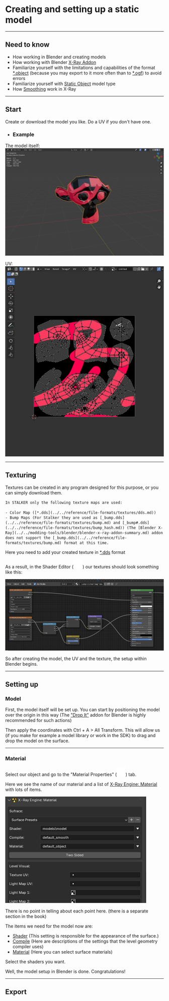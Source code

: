 # Creating and setting up a static model

___

## Need to know

- How working in Blender and creating models
- How working with Blender [X-Ray Addon](../../modding-tools/blender/blender-x-ray-addon-summary.md)
- Familiarize yourself with the limitations and capabilities of the format [*.object](../../reference/file-formats/models/object.md) (because you may export to it more often than to [*.ogf](../../reference/file-formats/models/ogf.md)) to avoid errors
- Familiarize yourself with [Static Object](../../glossary/glossary.md#StaticObject) model type
- How [Smoothing](../../reference/models/smoothing.md) work in X-Ray

___

## Start

Create or download the model you like.
Do a UV if you don't have one.

- ### Example

The model itself:
![model-example](images/model-example.png)

UV:
![model-example-uv](images/model-example-uv.png)

___

## Texturing

Textures can be created in any program designed for this purpose, or you can simply download them.

```admonish info Title = "Important note about texture maps"
In STALKER only the following texture maps are used:

- Color Map ([*.dds](../../reference/file-formats/textures/dds.md))
- Bump Maps (For Stalker they are used as [_bump.dds](../../reference/file-formats/textures/bump.md) and [_bump#.dds](../../reference/file-formats/textures/bump_hash.md)) (The [Blender X-Ray](../../modding-tools/blender/blender-x-ray-addon-summary.md) addon does not support the [_bump.dds](../../reference/file-formats/textures/bump.md) format at this time.
```

Here you need to add your created texture in [*.dds](../../reference/file-formats/textures/dds.md) format

As a result, in the Shader Editor (![svg-icon shader-editor](../../modding-tools/blender/icons/shader-editor.svg)) our textures should look something like this:

![model-example-texture-shading](images/model-example-texture-shading.png)

So after creating the model, the UV and the texture, the setup within Blender begins.

___

## Setting up

### Model

First, the model itself will be set up.
You can start by positioning the model over the origin in this way (The ["Drop It"](https://andreasaust.gumroad.com/l/drop_it) addon for Blender is highly recommended for such actions)

Then apply the coordinates with Ctrl + A > All Transform. This will allow us (if you make for example a model library or work in the SDK) to drag and drop the model on the surface.

___

### Material

Select our object and go to the "Material Properties" (![svg-icon material-properties-logo](../../modding-tools/blender/icons/material-properties-logo.svg)) tab.

Here we see the name of our material and a list of [X-Ray Engine: Material](../../modding-tools/blender/addon-panels/panel-material.md) with lots of items.

![alt text](images/image.png)

There is no point in telling about each point here. (there is a separate section in the book)

The items we need for the model now are:

- [Shader](../../reference/shaders/shaders-list/shaders-list.md) (This setting is responsible for the appearance of the surface.)
- [Compile](../../reference/shaders/shaders-list/compiler-shaders-list.md) (Here are descriptions of the settings that the level geometry compiler uses)
- [Material](../../reference/materials/materials-list.md) (Here you can select surface materials)

Select the shaders you want.

Well, the model setup in Blender is done. Congratulations!

___

## Export
